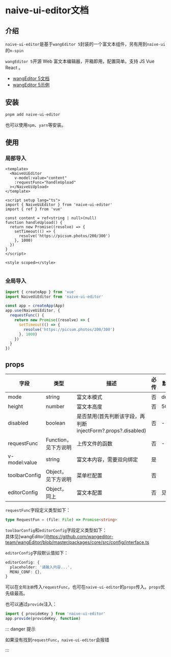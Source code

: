 # naive-ui-editor文档

## 介绍

`naive-ui-editor`是基于`wangEditor 5`封装的一个富文本组件，另有用到`naive-ui`的`n-spin`

`wangEditor 5`开源 Web 富文本编辑器，开箱即用，配置简单。支持 JS Vue React 。

- [wangEditor 5文档](https://www.wangeditor.com/)
- [wangEditor 5示例](https://www.wangeditor.com/demo/)

## 安装

```bash
pnpm add naive-ui-editor

```

也可以使用`npm`、`yarn`等安装。

## 使用

### 局部导入

```vue{4-8,15}
<template>
  <NaiveUiEditor
    v-model:value="content"
    :requestFunc="handleUpload"
  ></NaiveUiUpload>
</template>

<script setup lang="ts">
import { NaiveUiEditor } from 'naive-ui-editor'
import { ref } from 'vue'

const content = ref<string | null>(null)
function handleUpload() {
  return new Promise((resolve) => {
    setTimeout(() => {
      resolve('https://picsum.photos/200/300')
    }, 1000)
  })
}
</script>

<style scoped></style>


```

### 全局导入

```ts
import { createApp } from 'vue'
import NaiveUiEditor from 'naive-ui-editor'

const app = createApp(App)
app.use(NaiveUiEditor, {
  requestFunc() {
    return new Promise((resolve) => {
      setTimeout(() => {
        resolve('https://picsum.photos/200/300')
      }, 1000)
    })
  }
})
```

## props

| 字段          | 类型                 | 描述                     | 必传 | 默认值  |
| ------------- | -------------------- | ------------------------ | ---- | ------- |
| mode          | string               | 富文本模式               | 否   | default |
| height        | number               | 富文本高度               | 否   | 500     |
| disabled      | boolean              | 是否禁用(首先判断该字段，再判断injectForm?.props?.disabled) | 否   | -       |
| requestFunc   | Function，见下方说明 | 上传文件的函数           | 否   | -       |
| v-model:value | string               | 富文本内容，需要双向绑定 | 是   |         |
| toolbarConfig | Object，见下方说明   | 菜单栏配置               | 否   |         |
| editorConfig  | Object，同上         | 富文本配置               | 否   | 见下方  |

`requestFunc`字段定义类型如下：

```ts
type RequestFun = (file: File) => Promise<string>
```

`toolbarConfig`和`editorConfig`字段定义类型如下：<br/>
具体见[wangEditor](https://github.com/wangeditor-team/wangEditor/blob/master/packages/core/src/config/interface.ts

`editorConfig`字段默认值如下：

```ts
editorConfig: {
  placeholder: '请输入内容...',
  MENU_CONF: {},
}
```

可以在`全局注册`传入`requestFunc`，也可在`naive-ui-editor`的`props`传入。`props`优先级最高。

也可以通过`provide`注入：

```ts
import { provideKey } from 'naive-ui-editor'
app.provide(provideKey, function)
```

::: danger 提示

如果没有找到`requestFunc`，`naive-ui-editor`会报错

:::
